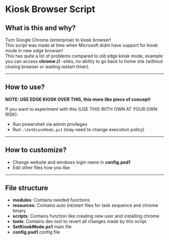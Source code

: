 # Kiosk Browser Script

## What is this and why?

<p>
Turn Google Chrome (enterprise) to kiosk browser!<br>This script was made at time when Microsoft didnt have support for kiosk mode in new edge browser!<br>This has quite a lot of problems compared to old edge kiosk mode, example you can access <b>chrome://</b> -sites, no ability to go back to home site (without closing browser or waiting restart timer).
</p>

---

## How to use?

<p>
<b>NOTE: USE EDGE KIOSK OVER THIS, this more like piece of concept!</b>

If you want to experiment with this (USE THIS WITH OWN AT YOUR OWN RISK):
- Run powershell via admin privileges
- Run <code>.\SetKioskMode.ps1</code> (may need to change execution policy)
</p>

---

## How to customize?

<p>

- Change website and windows login name in <b>config.psd1</b>
- Edit other files how you like

</p>

---

## File structure

<p>

- <b>modules</b>: Contains needed functions
- <b>resources</b>: Contains auto (re)start files for task sequence and chrome binary
- <b>scripts</b>: Contains function like creating new user and installing chrome
- <b>tools</b>: Contains dev tool to revert all changes made by this script
- <b>SetKioskMode.ps1</b> main file
- <b>config.psd1</b> config file
</p>